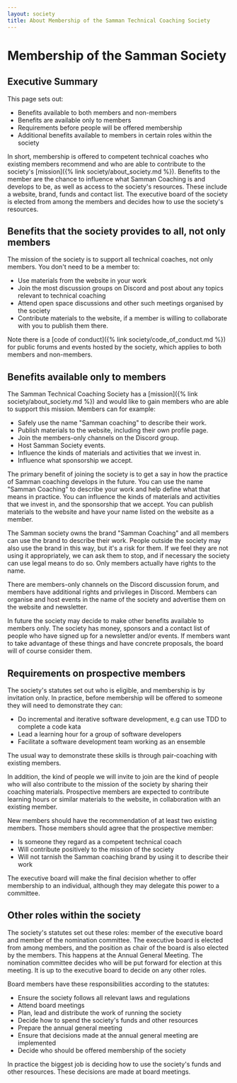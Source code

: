 ```yaml
---
layout: society
title: About Membership of the Samman Technical Coaching Society
---
```


# Membership of the Samman Society

## Executive Summary
This page sets out:
* Benefits available to both members and non-members
* Benefits are available only to members
* Requirements before people will be offered membership
* Additional benefits available to members in certain roles within the society

In short, membership is offered to competent technical coaches who existing members recommend and who are able to contribute to the society's [mission]({% link society/about_society.md %}). Benefits to the member are the chance to influence what Samman Coaching is and develops to be, as well as access to the society's resources. These include a website, brand, funds and contact list. The executive board of the society is elected from among the members and decides how to use the society's resources.

## Benefits that the society provides to all, not only members
The mission of the society is to support all technical coaches, not only members. You don't need to be a member to:

* Use materials from the website in your work
* Join the most discussion groups on Discord and post about any topics relevant to technical coaching
* Attend open space discussions and other such meetings organised by the society
* Contribute materials to the website, if a member is willing to collaborate with you to publish them there.

Note there is a [code of conduct]({% link society/code_of_conduct.md %}) for public forums and events hosted by the society, which applies to both members and non-members.

## Benefits available only to members
The Samman Technical Coaching Society has a [mission]({% link society/about_society.md %}) and would like to gain members who are able to support this mission. Members can for example:

* Safely use the name "Samman coaching" to describe their work.
* Publish materials to the website, including their own profile page.
* Join the members-only channels on the Discord group.
* Host Samman Society events.
* Influence the kinds of materials and activities that we invest in.
* Influence what sponsorship we accept.

The primary benefit of joining the society is to get a say in how the practice of Samman coaching develops in the future. You can use the name "Samman Coaching" to describe your work and help define what that means in practice. You can influence the kinds of materials and activities that we invest in, and the sponsorship that we accept. You can publish materials to the website and have your name listed on the website as a member.

The Samman society owns the brand "Samman Coaching" and all members can use the brand to describe their work. People outside the society may also use the brand in this way, but it's a risk for them. If we feel they are not using it appropriately, we can ask them to stop, and if necessary the society can use legal means to do so. Only members actually have rights to the name.

There are members-only channels on the Discord discussion forum, and members have additional rights and privileges in Discord. Members can organise and host events in the name of the society and advertise them on the website and newsletter.

In future the society may decide to make other benefits available to members only. The society has money, sponsors and a contact list of people who have signed up for a newsletter and/or events. If members want to take advantage of these things and have concrete proposals, the board will of course consider them.

## Requirements on prospective members
The society's statutes set out who is eligible, and membership is by invitation only. In practice, before membership will be offered to someone they will need to demonstrate they can:

* Do incremental and iterative software development, e.g can use TDD to complete a code kata
* Lead a learning hour for a group of software developers
* Facilitate a software development team working as an ensemble

The usual way to demonstrate these skills is through pair-coaching with existing members.

In addition, the kind of people we will invite to join are the kind of people who will also contribute to the mission of the society by sharing their coaching materials. Prospective members are expected to contribute learning hours or similar materials to the website, in collaboration with an existing member.

New members should have the recommendation of at least two existing members. Those members should agree that the prospective member:

* Is someone they regard as a competent technical coach
* Will contribute positively to the mission of the society
* Will not tarnish the Samman coaching brand by using it to describe their work

The executive board will make the final decision whether to offer membership to an individual, although they may delegate this power to a committee.

## Other roles within the society
The society's statutes set out these roles: member of the executive board and member of the nomination committee. The executive board is elected from among members, and the position as chair of the board is also elected by the members. This happens at the Annual General Meeting. The nomination committee decides who will be put forward for election at this meeting. It is up to the executive board to decide on any other roles.

Board members have these responsibilities according to the statutes:

* Ensure the society follows all relevant laws and regulations
* Attend board meetings
* Plan, lead and distribute the work of running the society
* Decide how to spend the society's funds and other resources
* Prepare the annual general meeting
* Ensure that decisions made at the annual general meeting are implemented
* Decide who should be offered membership of the society

In practice the biggest job is deciding how to use the society's funds and other resources. These decisions are made at board meetings.
